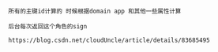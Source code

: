 
    所有的主键id计算的 时候根据domain app 和其他一些属性计算
    
    后台每次返回这个角色的sign
    
    https://blog.csdn.net/cloudUncle/article/details/83685495